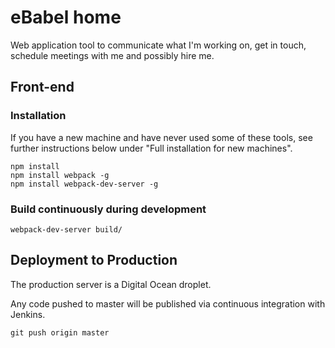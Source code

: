# eBabel home 

Web application tool to communicate what I'm working on, get in touch, schedule meetings with me and possibly hire me.

## Front-end

### Installation

If you have a new machine and have never used some of these tools, see further instructions below under "Full installation for new machines".

```
npm install
npm install webpack -g
npm install webpack-dev-server -g
```

### Build continuously during development

```
webpack-dev-server build/
```

## Deployment to Production

The production server is a Digital Ocean droplet.

Any code pushed to master will be published via continuous integration with Jenkins.

```
git push origin master
```
